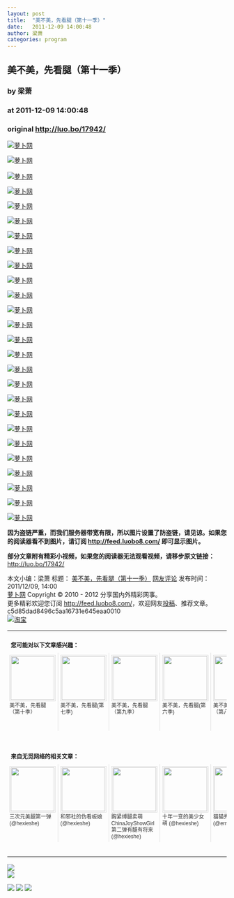 ```yaml
---
layout: post
title:  "美不美，先看腿（第十一季）"
date:   2011-12-09 14:00:48
author: 梁萧
categories: program
---
```


## 美不美，先看腿（第十一季）
### by 梁萧
### at 2011-12-09 14:00:48
### original <http://luo.bo/17942/>

<p><a title="萝卜网" href="http://dulei.si/files/2011/12/08/dd029565832133faaf3717b91a36be5b.jpg"><img title="萝卜网" src="http://dulei.si/files/2011/12/08/dd029565832133faaf3717b91a36be5b.jpg" alt="萝卜网" border="0"></a></p><p><a title="萝卜网" href="http://ki.ki.ki/files/2011/12/08/2d033ab1ebd3db579620487257e0eda3.jpg"><img title="萝卜网" src="http://ki.ki.ki/files/2011/12/08/2d033ab1ebd3db579620487257e0eda3.jpg" alt="萝卜网" border="0"></a><br> <span></span><br> <a title="萝卜网" href="http://ki.ki.ki/files/2011/12/08/67e5ee428bb1f063e7b67fdd444ea623.jpg"><img title="萝卜网" src="http://ki.ki.ki/files/2011/12/08/67e5ee428bb1f063e7b67fdd444ea623.jpg" alt="萝卜网" border="0"></a></p><p><a title="萝卜网" href="http://ki.ki.ki/files/2011/12/08/e54c89e532b2ab0c431c2aa5b7c22e76.png"><img title="萝卜网" src="http://ki.ki.ki/files/2011/12/08/e54c89e532b2ab0c431c2aa5b7c22e76.png" alt="萝卜网" border="0"></a></p><p><a title="萝卜网" href="http://ki.ki.ki/files/2011/12/08/e83ed3438a2e30e96b819827a2658891.jpg"><img title="萝卜网" src="http://ki.ki.ki/files/2011/12/08/e83ed3438a2e30e96b819827a2658891.jpg" alt="萝卜网" border="0"></a></p><p><a title="萝卜网" href="http://ki.ki.ki/files/2011/12/08/baa9d7c7c267fab1a70f1bbf69fde804.jpg"><img title="萝卜网" src="http://ki.ki.ki/files/2011/12/08/baa9d7c7c267fab1a70f1bbf69fde804.jpg" alt="萝卜网" border="0"></a></p><p><a title="萝卜网" href="http://ki.ki.ki/files/2011/12/08/13f6afd9e43277a3963d5286215bffaa.jpg"><img title="萝卜网" src="http://ki.ki.ki/files/2011/12/08/13f6afd9e43277a3963d5286215bffaa.jpg" alt="萝卜网" border="0"></a></p><p><a title="萝卜网" href="http://ki.ki.ki/files/2011/12/08/4dc248d5543d51679776ff90cd84d921.jpg"><img title="萝卜网" src="http://ki.ki.ki/files/2011/12/08/4dc248d5543d51679776ff90cd84d921.jpg" alt="萝卜网" border="0"></a></p><p><a title="萝卜网" href="http://ki.ki.ki/files/2011/12/08/529395ed202dc0764be3efe011c00190.jpg"><img title="萝卜网" src="http://ki.ki.ki/files/2011/12/08/529395ed202dc0764be3efe011c00190.jpg" alt="萝卜网" border="0"></a></p><p><a title="萝卜网" href="http://ki.ki.ki/files/2011/12/08/e56c4ffa90868aa553b58d0424bc602e.jpg"><img title="萝卜网" src="http://ki.ki.ki/files/2011/12/08/e56c4ffa90868aa553b58d0424bc602e.jpg" alt="萝卜网" border="0"></a></p><p><a title="萝卜网" href="http://ki.ki.ki/files/2011/12/08/b965117503200b1637009151c56f0479.png"><img title="萝卜网" src="http://ki.ki.ki/files/2011/12/08/b965117503200b1637009151c56f0479.png" alt="萝卜网" border="0"></a></p><p><a title="萝卜网" href="http://ki.ki.ki/files/2011/12/08/bcdf6d3d3fc3478cf039f7c0bc50daf8.jpg"><img title="萝卜网" src="http://ki.ki.ki/files/2011/12/08/bcdf6d3d3fc3478cf039f7c0bc50daf8.jpg" alt="萝卜网" border="0"></a></p><p><a title="萝卜网" href="http://ki.ki.ki/files/2011/12/08/2e5f9abfe2dab1c8f5b2b1ba5193e1fc.jpg"><img title="萝卜网" src="http://ki.ki.ki/files/2011/12/08/2e5f9abfe2dab1c8f5b2b1ba5193e1fc.jpg" alt="萝卜网" border="0"></a></p><p><a title="萝卜网" href="http://ki.ki.ki/files/2011/12/08/a0ff2be00e1a4551e7f8f5f1182917e2.jpg"><img title="萝卜网" src="http://ki.ki.ki/files/2011/12/08/a0ff2be00e1a4551e7f8f5f1182917e2.jpg" alt="萝卜网" border="0"></a></p><p><a title="萝卜网" href="http://ki.ki.ki/files/2011/12/08/5ce8c5279e722a7e9f6c420eec9f0cb3.jpg"><img title="萝卜网" src="http://ki.ki.ki/files/2011/12/08/5ce8c5279e722a7e9f6c420eec9f0cb3.jpg" alt="萝卜网" border="0"></a></p><p><a title="萝卜网" href="http://ki.ki.ki/files/2011/12/08/df3f99c3652819af4a10b7f5104ca4b7.jpg"><img title="萝卜网" src="http://ki.ki.ki/files/2011/12/08/df3f99c3652819af4a10b7f5104ca4b7.jpg" alt="萝卜网" border="0"></a></p><p><a title="萝卜网" href="http://ki.ki.ki/files/2011/12/08/e97dbb70796316743cf7e1eb205053d5.jpg"><img title="萝卜网" src="http://ki.ki.ki/files/2011/12/08/e97dbb70796316743cf7e1eb205053d5.jpg" alt="萝卜网" border="0"></a></p><p><a title="萝卜网" href="http://ki.ki.ki/files/2011/12/08/4ce9740ae214110105f924d31bc619b8.jpg"><img title="萝卜网" src="http://ki.ki.ki/files/2011/12/08/4ce9740ae214110105f924d31bc619b8.jpg" alt="萝卜网" border="0"></a></p><p><a title="萝卜网" href="http://ki.ki.ki/files/2011/12/08/927355afa1a607072b5950e54daa140d.png"><img title="萝卜网" src="http://ki.ki.ki/files/2011/12/08/927355afa1a607072b5950e54daa140d.png" alt="萝卜网" border="0"></a></p><p><a title="萝卜网" href="http://ki.ki.ki/files/2011/12/08/3a0a818487d4c4944a0d1566fb028737.jpg"><img title="萝卜网" src="http://ki.ki.ki/files/2011/12/08/3a0a818487d4c4944a0d1566fb028737.jpg" alt="萝卜网" border="0"></a></p><p><a title="萝卜网" href="http://ki.ki.ki/files/2011/12/08/4906cec83c133b18fc3ffcf7bbde5c24.jpg"><img title="萝卜网" src="http://ki.ki.ki/files/2011/12/08/4906cec83c133b18fc3ffcf7bbde5c24.jpg" alt="萝卜网" border="0"></a></p><p><a title="萝卜网" href="http://ki.ki.ki/files/2011/12/08/85e99c79c589bf86c978c2ba805d605c.jpg"><img title="萝卜网" src="http://ki.ki.ki/files/2011/12/08/85e99c79c589bf86c978c2ba805d605c.jpg" alt="萝卜网" border="0"></a></p><p><a title="萝卜网" href="http://ki.ki.ki/files/2011/12/08/419950f44111d913ff0dca5e8299c446.jpg"><img title="萝卜网" src="http://ki.ki.ki/files/2011/12/08/419950f44111d913ff0dca5e8299c446.jpg" alt="萝卜网" border="0"></a></p><p><a title="萝卜网" href="http://ki.ki.ki/files/2011/12/08/9c28c24b4c3420a3731572ea3160c222.png"><img title="萝卜网" src="http://ki.ki.ki/files/2011/12/08/9c28c24b4c3420a3731572ea3160c222.png" alt="萝卜网" border="0"></a></p><p><a title="萝卜网" href="http://ki.ki.ki/files/2011/12/08/4b4f26abdf24ea235f1115a823aa1f32.png"><img title="萝卜网" src="http://ki.ki.ki/files/2011/12/08/4b4f26abdf24ea235f1115a823aa1f32.png" alt="萝卜网" border="0"></a></p><p><a title="萝卜网" href="http://ki.ki.ki/files/2011/12/08/1446ce90b6c1ba345338348d08b13198.jpg"><img title="萝卜网" src="http://ki.ki.ki/files/2011/12/08/1446ce90b6c1ba345338348d08b13198.jpg" alt="萝卜网" border="0"></a></p><p><strong>因为盗链严重，而我们服务器带宽有限，所以图片设置了防盗链，请见谅。如果您的阅读器看不到图片，请订阅 <a href="http://feed.luobo8.com/">http://feed.luobo8.com/</a> 即可显示图片。</strong></p><p><strong>部分文章附有精彩小视频，如果您的阅读器无法观看视频，请移步原文链接：</strong> <a href="http://luo.bo/17942/" title="美不美，先看腿（第十一季）">http://luo.bo/17942/</a></p> 本文小编：梁萧 标题： <a href="http://luo.bo/17942/" title="美不美，先看腿（第十一季）">美不美，先看腿（第十一季）</a> <a href="http://luo.bo/17942/#comments" title="to the comments">网友评论</a> 发布时间：2011/12/09, 14:00 <br> <a href="http://luo.bo/" title="萝卜网 - 人人都是艺术家">萝卜网</a> Copyright © 2010 - 2012 分享国内外精彩网事。<br> 更多精彩欢迎您订阅 <a href="http://feed.luobo8.com/">http://feed.luobo8.com/</a>，欢迎网友<a href="http://luo.bo/delivery/">投稿</a>、推荐文章。<br> c5d85dad8496c5aa16731e645eaa0010<br><a href="http://8.nf/1100" title="淘宝"><img src="http://dulei.si/files/2011/08/25/69cb3ea317a32c4e6143e665fdb20b14.300-250.jpg" alt="淘宝" border="0"></a><br><table cellspacing="0" cellpadding="3" border="0" style="clear:both"><tr><td colspan="5"><b><font size="-1" style="display:block!important;padding:20px 0 5px!important">您可能对以下文章感兴趣：</font></b></td></tr><tr><td width="106" valign="top" style="padding:5px!important;margin:0!important"> <a title="美不美，先看腿（第十季）" style="text-decoration:none!important" href="http://app.wumii.com/ext/redirect.htm?url=http%3A%2F%2Fluo.bo%2F16613%2F&amp;from=http%3A%2F%2Fluo.bo%2F17942%2F"> <img style="margin:0!important;padding:2px!important;border:1px solid #dddddd!important;width:100px!important;height:100px!important" src="http://static.wumii.com/site_images/2011/11/11/10601040.jpg" width="100px" height="100px"><br> <font size="-1" color="#333333" style="display:block!important;line-height:15px!important;width:106px!important;font:12px/15px arial!important;height:60px!important;margin:3px 0 0 0!important;padding:0!important;overflow:hidden!important">美不美，先看腿（第十季）</font> </a></td><td width="106" valign="top" style="padding:5px!important;margin:0!important;border-left:1px solid #dddddd!important"> <a title="美不美，先看腿(第七季)" style="text-decoration:none!important" href="http://app.wumii.com/ext/redirect.htm?url=http%3A%2F%2Fluo.bo%2F15659%2F&amp;from=http%3A%2F%2Fluo.bo%2F17942%2F"> <img style="margin:0!important;padding:2px!important;border:1px solid #dddddd!important;width:100px!important;height:100px!important" src="http://static.wumii.com/site_images/2011/10/22/9585508.jpg" width="100px" height="100px"><br> <font size="-1" color="#333333" style="display:block!important;line-height:15px!important;width:106px!important;font:12px/15px arial!important;height:60px!important;margin:3px 0 0 0!important;padding:0!important;overflow:hidden!important">美不美，先看腿(第七季)</font> </a></td><td width="106" valign="top" style="padding:5px!important;margin:0!important;border-left:1px solid #dddddd!important"> <a title="美不美，先看腿（第九季）" style="text-decoration:none!important" href="http://app.wumii.com/ext/redirect.htm?url=http%3A%2F%2Fluo.bo%2F16099%2F&amp;from=http%3A%2F%2Fluo.bo%2F17942%2F"> <img style="margin:0!important;padding:2px!important;border:1px solid #dddddd!important;width:100px!important;height:100px!important" src="http://static.wumii.com/site_images/2011/10/31/10077531.jpg" width="100px" height="100px"><br> <font size="-1" color="#333333" style="display:block!important;line-height:15px!important;width:106px!important;font:12px/15px arial!important;height:60px!important;margin:3px 0 0 0!important;padding:0!important;overflow:hidden!important">美不美，先看腿（第九季）</font> </a></td><td width="106" valign="top" style="padding:5px!important;margin:0!important;border-left:1px solid #dddddd!important"> <a title="美不美，先看腿(第六季)" style="text-decoration:none!important" href="http://app.wumii.com/ext/redirect.htm?url=http%3A%2F%2Fluo.bo%2F14904%2F&amp;from=http%3A%2F%2Fluo.bo%2F17942%2F"> <img style="margin:0!important;padding:2px!important;border:1px solid #dddddd!important;width:100px!important;height:100px!important" src="http://static.wumii.com/site_images/2011/10/07/8686085.jpg" width="100px" height="100px"><br> <font size="-1" color="#333333" style="display:block!important;line-height:15px!important;width:106px!important;font:12px/15px arial!important;height:60px!important;margin:3px 0 0 0!important;padding:0!important;overflow:hidden!important">美不美，先看腿(第六季)</font> </a></td><td width="106" valign="top" style="padding:5px!important;margin:0!important;border-left:1px solid #dddddd!important"> <a title="美不美，先看腿（第八季）" style="text-decoration:none!important" href="http://app.wumii.com/ext/redirect.htm?url=http%3A%2F%2Fluo.bo%2F15747%2F&amp;from=http%3A%2F%2Fluo.bo%2F17942%2F"> <img style="margin:0!important;padding:2px!important;border:1px solid #dddddd!important;width:100px!important;height:100px!important" src="http://static.wumii.com/site_images/2011/10/24/9787615.jpg" width="100px" height="100px"><br> <font size="-1" color="#333333" style="display:block!important;line-height:15px!important;width:106px!important;font:12px/15px arial!important;height:60px!important;margin:3px 0 0 0!important;padding:0!important;overflow:hidden!important">美不美，先看腿（第八季）</font> </a></td></tr> <td><br><tr><td colspan="5"><b><font size="-1" style="display:block!important;padding:20px 0 5px!important">来自无觅网络的相关文章：</font></b></td></tr><tr><td width="106" valign="top" style="padding:5px!important;margin:0!important"> <a title="三次元美腿第一弹" style="text-decoration:none!important" href="http://app.wumii.com/ext/redirect.htm?url=http%3A%2F%2Fwww.hexieshe.com%2F634474%2F&amp;from=http%3A%2F%2Fluo.bo%2F17942%2F"> <img style="margin:0!important;padding:2px!important;border:1px solid #dddddd!important;width:100px!important;height:100px!important" src="http://static.wumii.com/site_images/2011/10/10/8909013.jpg" width="100px" height="100px"><br> <font size="-1" color="#333333" style="display:block!important;line-height:15px!important;width:106px!important;font:12px/15px arial!important;height:60px!important;margin:3px 0 0 0!important;padding:0!important;overflow:hidden!important">三次元美腿第一弹 (@hexieshe)</font> </a></td><td width="106" valign="top" style="padding:5px!important;margin:0!important;border-left:1px solid #dddddd!important"> <a title="和邪社的伪看板娘" style="text-decoration:none!important" href="http://app.wumii.com/ext/redirect.htm?url=http%3A%2F%2Fwww.hexieshe.com%2FJimmy%2F629776.html&amp;from=http%3A%2F%2Fluo.bo%2F17942%2F"> <img style="margin:0!important;padding:2px!important;border:1px solid #dddddd!important;width:100px!important;height:100px!important" src="http://static.wumii.com/site_images/2011/07/13/17223586.jpg" width="100px" height="100px"><br> <font size="-1" color="#333333" style="display:block!important;line-height:15px!important;width:106px!important;font:12px/15px arial!important;height:60px!important;margin:3px 0 0 0!important;padding:0!important;overflow:hidden!important">和邪社的伪看板娘 (@hexieshe)</font> </a></td><td width="106" valign="top" style="padding:5px!important;margin:0!important;border-left:1px solid #dddddd!important"> <a title="胸紧缚腿卖萌ChinaJoyShowGirl第二弹有腿有将来" style="text-decoration:none!important" href="http://app.wumii.com/ext/redirect.htm?url=http%3A%2F%2Fwww.hexieshe.com%2F633761%2F&amp;from=http%3A%2F%2Fluo.bo%2F17942%2F"> <img style="margin:0!important;padding:2px!important;border:1px solid #dddddd!important;width:100px!important;height:100px!important" src="http://static.wumii.com/site_images/2011/08/03/20730435.jpg" width="100px" height="100px"><br> <font size="-1" color="#333333" style="display:block!important;line-height:15px!important;width:106px!important;font:12px/15px arial!important;height:60px!important;margin:3px 0 0 0!important;padding:0!important;overflow:hidden!important">胸紧缚腿卖萌ChinaJoyShowGirl第二弹有腿有将来 (@hexieshe)</font> </a></td><td width="106" valign="top" style="padding:5px!important;margin:0!important;border-left:1px solid #dddddd!important"> <a title="十年一变的美少女萌" style="text-decoration:none!important" href="http://app.wumii.com/ext/redirect.htm?url=http%3A%2F%2Fwww.hexieshe.com%2F626310%2F&amp;from=http%3A%2F%2Fluo.bo%2F17942%2F"> <img style="margin:0!important;padding:2px!important;border:1px solid #dddddd!important;width:100px!important;height:100px!important" src="http://static.wumii.com/site_images/2011/05/13/8606180.jpg" width="100px" height="100px"><br> <font size="-1" color="#333333" style="display:block!important;line-height:15px!important;width:106px!important;font:12px/15px arial!important;height:60px!important;margin:3px 0 0 0!important;padding:0!important;overflow:hidden!important">十年一变的美少女萌 (@hexieshe)</font> </a></td><td width="106" valign="top" style="padding:5px!important;margin:0!important;border-left:1px solid #dddddd!important"> <a title="猫猫秀美腿！！" style="text-decoration:none!important" href="http://app.wumii.com/ext/redirect.htm?url=http%3A%2F%2Fwww.ermiao.com%2Fvideo%2F20100805%2F13274.html&amp;from=http%3A%2F%2Fluo.bo%2F17942%2F"> <img style="margin:0!important;padding:2px!important;border:1px solid #dddddd!important;width:100px!important;height:100px!important" src="http://static.wumii.com/site_images/423706.jpg" width="100px" height="100px"><br> <font size="-1" color="#333333" style="display:block!important;line-height:15px!important;width:106px!important;font:12px/15px arial!important;height:60px!important;margin:3px 0 0 0!important;padding:0!important;overflow:hidden!important">猫猫秀美腿！！ (@ermiao)</font> </a></td></tr><tr><td colspan="5" align="right"> <a style="text-decoration:none!important" href="http://www.wumii.com/widget/relatedItems.htm" title="无觅相关文章插件"> <font size="-1" color="#bbbbbb" style="display:block!important;font-family:arial!important;padding:5px 0!important;font-size:12px!important;color:#bbb!important">无觅</font> </a></td></tr></td></table>
<p><a href="http://feedads.g.doubleclick.net/~a/SJ_yJt0ivMXnNotukrlCUSBbg48/0/da"><img src="http://feedads.g.doubleclick.net/~a/SJ_yJt0ivMXnNotukrlCUSBbg48/0/di" border="0" ismap></a><br>
<a href="http://feedads.g.doubleclick.net/~a/SJ_yJt0ivMXnNotukrlCUSBbg48/1/da"><img src="http://feedads.g.doubleclick.net/~a/SJ_yJt0ivMXnNotukrlCUSBbg48/1/di" border="0" ismap></a></p><div>
<a href="http://feeds.feedburner.com/~ff/tamd?a=3eKA0QiZR6k:s0AT2OpA10s:yIl2AUoC8zA"><img src="http://feeds.feedburner.com/~ff/tamd?d=yIl2AUoC8zA" border="0"></a> <a href="http://feeds.feedburner.com/~ff/tamd?a=3eKA0QiZR6k:s0AT2OpA10s:qj6IDK7rITs"><img src="http://feeds.feedburner.com/~ff/tamd?d=qj6IDK7rITs" border="0"></a> <a href="http://feeds.feedburner.com/~ff/tamd?a=3eKA0QiZR6k:s0AT2OpA10s:-BTjWOF_DHI"><img src="http://feeds.feedburner.com/~ff/tamd?i=3eKA0QiZR6k:s0AT2OpA10s:-BTjWOF_DHI" border="0"></a>
</div>